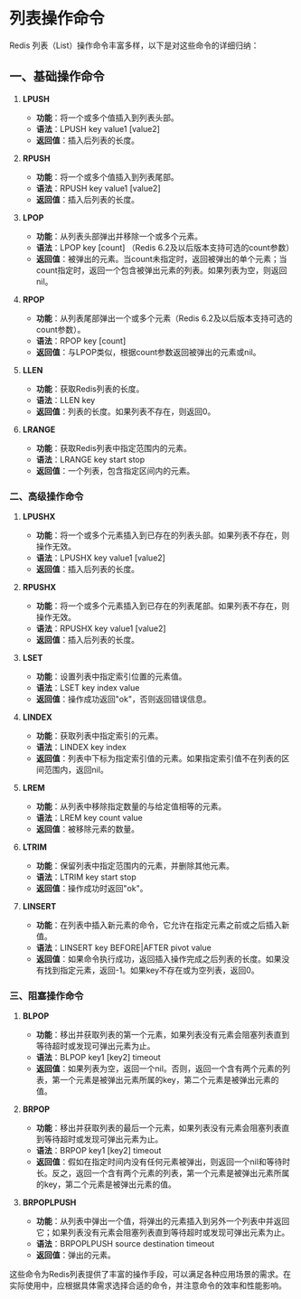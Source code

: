 # 列表操作命令

Redis 列表（List）操作命令丰富多样，以下是对这些命令的详细归纳：

## 一、基础操作命令

1. **LPUSH**

   * **功能**：将一个或多个值插入到列表头部。
   * **语法**：LPUSH key value1 [value2]
   * **返回值**：插入后列表的长度。

2. **RPUSH**

   * **功能**：将一个或多个值插入到列表尾部。
   * **语法**：RPUSH key value1 [value2]
   * **返回值**：插入后列表的长度。

3. **LPOP**

   * **功能**：从列表头部弹出并移除一个或多个元素。
   * **语法**：LPOP key [count] （Redis 6.2及以后版本支持可选的count参数）
   * **返回值**：被弹出的元素。当count未指定时，返回被弹出的单个元素；当count指定时，返回一个包含被弹出元素的列表。如果列表为空，则返回nil。

4. **RPOP**

   * **功能**：从列表尾部弹出一个或多个元素（Redis 6.2及以后版本支持可选的count参数）。
   * **语法**：RPOP key [count]
   * **返回值**：与LPOP类似，根据count参数返回被弹出的元素或nil。

5. **LLEN**

   * **功能**：获取Redis列表的长度。
   * **语法**：LLEN key
   * **返回值**：列表的长度。如果列表不存在，则返回0。

6. **LRANGE**

   * **功能**：获取Redis列表中指定范围内的元素。
   * **语法**：LRANGE key start stop
   * **返回值**：一个列表，包含指定区间内的元素。

### 二、高级操作命令

1. **LPUSHX**

   * **功能**：将一个或多个元素插入到已存在的列表头部。如果列表不存在，则操作无效。
   * **语法**：LPUSHX key value1 [value2]
   * **返回值**：插入后列表的长度。

2. **RPUSHX**

   * **功能**：将一个或多个元素插入到已存在的列表尾部。如果列表不存在，则操作无效。
   * **语法**：RPUSHX key value1 [value2]
   * **返回值**：插入后列表的长度。

3. **LSET**

   * **功能**：设置列表中指定索引位置的元素值。
   * **语法**：LSET key index value
   * **返回值**：操作成功返回"ok"，否则返回错误信息。

4. **LINDEX**

   * **功能**：获取列表中指定索引的元素。
   * **语法**：LINDEX key index
   * **返回值**：列表中下标为指定索引值的元素。如果指定索引值不在列表的区间范围内，返回nil。

5. **LREM**

   * **功能**：从列表中移除指定数量的与给定值相等的元素。
   * **语法**：LREM key count value
   * **返回值**：被移除元素的数量。

6. **LTRIM**

   * **功能**：保留列表中指定范围内的元素，并删除其他元素。
   * **语法**：LTRIM key start stop
   * **返回值**：操作成功时返回"ok"。

7. **LINSERT**

   * **功能**：在列表中插入新元素的命令，它允许在指定元素之前或之后插入新值。
   * **语法**：LINSERT key BEFORE|AFTER pivot value
   * **返回值**：如果命令执行成功，返回插入操作完成之后列表的长度。如果没有找到指定元素，返回-1。如果key不存在或为空列表，返回0。

### 三、阻塞操作命令

1. **BLPOP**

   * **功能**：移出并获取列表的第一个元素，如果列表没有元素会阻塞列表直到等待超时或发现可弹出元素为止。
   * **语法**：BLPOP key1 [key2] timeout
   * **返回值**：如果列表为空，返回一个nil。否则，返回一个含有两个元素的列表，第一个元素是被弹出元素所属的key，第二个元素是被弹出元素的值。

2. **BRPOP**

   * **功能**：移出并获取列表的最后一个元素，如果列表没有元素会阻塞列表直到等待超时或发现可弹出元素为止。
   * **语法**：BRPOP key1 [key2] timeout
   * **返回值**：假如在指定时间内没有任何元素被弹出，则返回一个nil和等待时长。反之，返回一个含有两个元素的列表，第一个元素是被弹出元素所属的key，第二个元素是被弹出元素的值。

3. **BRPOPLPUSH**

   * **功能**：从列表中弹出一个值，将弹出的元素插入到另外一个列表中并返回它；如果列表没有元素会阻塞列表直到等待超时或发现可弹出元素为止。
   * **语法**：BRPOPLPUSH source destination timeout
   * **返回值**：弹出的元素。

这些命令为Redis列表提供了丰富的操作手段，可以满足各种应用场景的需求。在实际使用中，应根据具体需求选择合适的命令，并注意命令的效率和性能影响。
